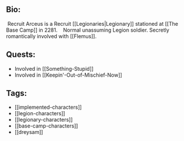 ## Bio:

 Recruit Arceus is a Recruit [[Legionaries|Legionary]] stationed at [[The Base Camp]] in 2281.
 
 Normal unassuming Legion soldier. Secretly romantically involved with [[Flemus]].

## Quests:

- Involved in [[Something-Stupid]]
- Involved in [[Keepin'-Out-of-Mischief-Now]]

## Tags:

- [[implemented-characters]]
- [[legion-characters]]
- [[legionary-characters]]
- [[base-camp-characters]]
- [[dreysam]]